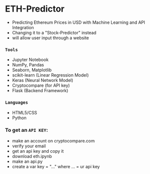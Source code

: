# ETH-Predictor
- Predicting Ethereum Prices in USD with Machine Learning and API Integration
- Changing it to a "Stock-Predictor" instead
- will allow user input through a website

### ```Tools``` ###
- Jupyter Notebook
- NumPy, Pandas
- Seaborn, Matplotlib
- scikit-learn (Linear Regression Model)
- Keras (Neural Network Model)
- Cryptocompare (for API key)
- Flask (Backend Framework)

### ```Languages``` ###
- HTML5/CSS
- Python

### To get an ```API KEY```:
  - make an account on cryptocompare.com
  - verify your email
  - get an api key and copy it
  - download eth.ipynb
  - make an api.py
  - create a var key = "..." where ... = ur api key
